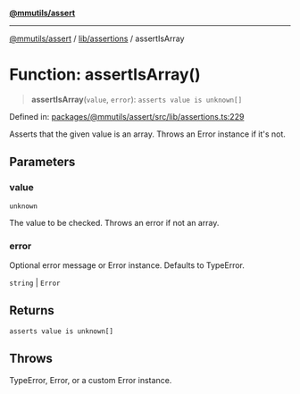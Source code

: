 [**@mmutils/assert**](../../../README.md)

***

[@mmutils/assert](../../../modules.md) / [lib/assertions](../README.md) / assertIsArray

# Function: assertIsArray()

> **assertIsArray**(`value`, `error`): `asserts value is unknown[]`

Defined in: [packages/@mmutils/assert/src/lib/assertions.ts:229](https://github.com/mastermind-0xff/-mm-monorepo/blob/3e4b2477717eab2e4a04b9b069db2113414b3f32/packages/@mmutils/assert/src/lib/assertions.ts#L229)

Asserts that the given value is an array. Throws an Error instance if it's
not.

## Parameters

### value

`unknown`

The value to be checked. Throws an error if not an array.

### error

Optional error message or Error instance. Defaults to TypeError.

`string` | `Error`

## Returns

`asserts value is unknown[]`

## Throws

TypeError, Error, or a custom Error instance.
